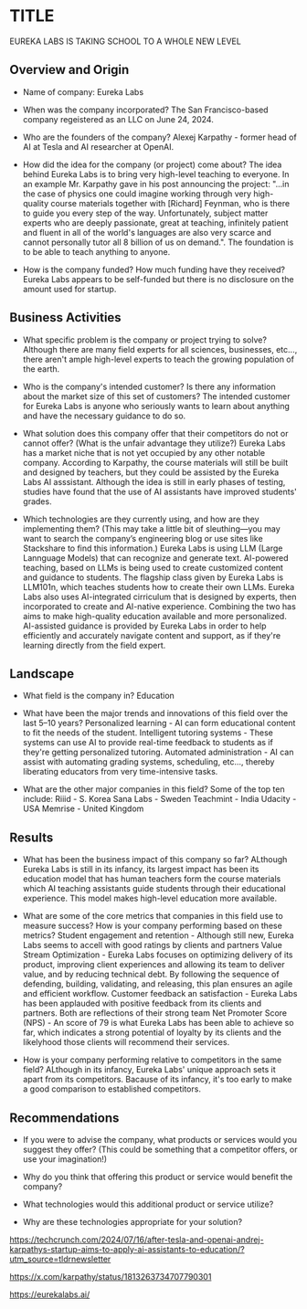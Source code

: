 # TITLE
EUREKA LABS IS TAKING SCHOOL TO A WHOLE NEW LEVEL

## Overview and Origin

* Name of company:
Eureka Labs

* When was the company incorporated?
The San Francisco-based company regeistered as an LLC on June 24, 2024.

* Who are the founders of the company?
Alexej Karpathy - former head of AI at Tesla and AI researcher at OpenAI.

* How did the idea for the company (or project) come about?
The idea behind Eureka Labs is to bring very high-level teaching to everyone. In an example Mr. Karpathy gave in his post announcing the project: "...in the case of physics one could imagine working through very high-quality course materials together with [Richard] Feynman, who is there to guide you every step of the way. Unfortunately, subject matter experts who are deeply passionate, great at teaching, infinitely patient and fluent in all of the world's languages are also very scarce and cannot personally tutor all 8 billion of us on demand.". The foundation is to be able to teach anything to anyone.

* How is the company funded? How much funding have they received?
Eureka Labs appears to be self-funded but there is no disclosure on the amount used for startup.


## Business Activities

* What specific problem is the company or project trying to solve?
Although there are many field experts for all sciences, businesses, etc..., there aren't ample high-level experts to teach the growing population of the earth. 

* Who is the company's intended customer? Is there any information about the market size of this set of customers?
The intended customer for Eureka Labs is anyone who seriously wants to learn about anything and have the necessary guidance to do so. 

* What solution does this company offer that their competitors do not or cannot offer? (What is the unfair advantage they utilize?)
Eureka Labs has a market niche that is not yet occupied by any other notable company. According to Karpathy, the course materials will still be built and designed by teachers, but they could be assisted by the Eureka Labs AI asssistant. Although the idea is still in early phases of testing, studies have found that the use of AI assistants have improved students' grades.

* Which technologies are they currently using, and how are they implementing them? (This may take a little bit of sleuthing&mdash;you may want to search the company’s engineering blog or use sites like Stackshare to find this information.)
Eureka Labs is using LLM (Large Lannguage Models) that can recognize and generate text. AI-powered teaching, based on LLMs is being used to create customized content and guidance to students. The flagship class given by Eureka Labs is LLM101n, which teaches students how to create their own LLMs.
Eureka Labs also uses AI-integrated cirriculum that is designed by experts, then incorporated to create and AI-native experience. Combining the two has aims to make high-quality education available and more personalized.
AI-assisted guidance is provided by Eureka Labs in order to help efficiently and accurately navigate content and support, as if they're learning directly from the field expert.

## Landscape

* What field is the company in?
Education

* What have been the major trends and innovations of this field over the last 5&ndash;10 years?
Personalized learning - AI can form educational content to fit the needs of the student.
Intelligent tutoring systems - These systems can use AI to provide real-time feedback to students as if they're getting personalized tutoring.
Automated administration - AI can assist with automating grading systems, scheduling, etc..., thereby liberating educators from very time-intensive tasks.


* What are the other major companies in this field?
Some of the top ten include:
Riiid - S. Korea
Sana Labs - Sweden
Teachmint - India
Udacity - USA
Memrise - United Kingdom

## Results

* What has been the business impact of this company so far?
ALthough Eureka Labs is still in its infancy, its largest impact has been its education model that has human teachers form the course materials which AI teaching assistants guide students through their educational experience. This model makes high-level education more available.

* What are some of the core metrics that companies in this field use to measure success? How is your company performing based on these metrics?
Student engagement and retention - Although still new, Eureka Labs seems to accell with good ratings by clients and partners
Value Stream Optimization - Eureka Labs focuses on optimizing delivery of its product, improving client experiences and allowing its team to deliver value, and by reducing technical debt. By following the sequence of defending, building, validating, and releasing, this plan ensures an agile and efficient workflow.
Customer feedback an satisfaction - Eureka Labs has been applauded with positive feedback from its clients and partners. Both are reflections of their strong team
Net Promoter Score (NPS) - An score of 79 is what Eureka Labs has been able to achieve so far, which indicates a strong potential of loyalty by its clients and the likelyhood those clients will recommend their services.

* How is your company performing relative to competitors in the same field?
ALthough in its infancy, Eureka Labs' unique approach sets it apart from its competitors. Bacause of its infancy, it's too early to make a good comparison to established competitors.

## Recommendations

* If you were to advise the company, what products or services would you suggest they offer? (This could be something that a competitor offers, or use your imagination!)

* Why do you think that offering this product or service would benefit the company?

* What technologies would this additional product or service utilize?

* Why are these technologies appropriate for your solution?

https://techcrunch.com/2024/07/16/after-tesla-and-openai-andrej-karpathys-startup-aims-to-apply-ai-assistants-to-education/?utm_source=tldrnewsletter

https://x.com/karpathy/status/1813263734707790301

https://eurekalabs.ai/

